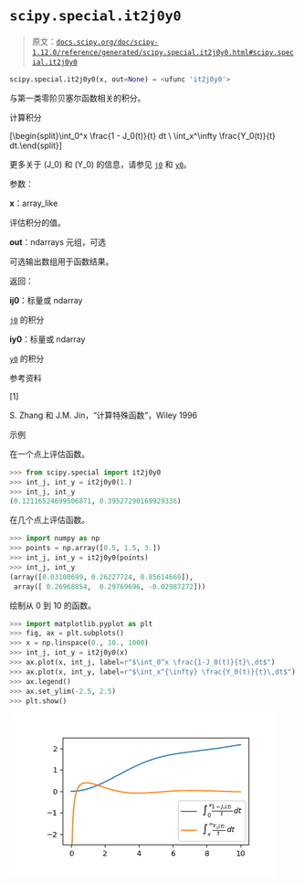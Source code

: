 # `scipy.special.it2j0y0`

> 原文：[`docs.scipy.org/doc/scipy-1.12.0/reference/generated/scipy.special.it2j0y0.html#scipy.special.it2j0y0`](https://docs.scipy.org/doc/scipy-1.12.0/reference/generated/scipy.special.it2j0y0.html#scipy.special.it2j0y0)

```py
scipy.special.it2j0y0(x, out=None) = <ufunc 'it2j0y0'>
```

与第一类零阶贝塞尔函数相关的积分。

计算积分

\[\begin{split}\int_0^x \frac{1 - J_0(t)}{t} dt \\ \int_x^\infty \frac{Y_0(t)}{t} dt.\end{split}\]

更多关于 \(J_0\) 和 \(Y_0\) 的信息，请参见 [`j0`](https://docs.scipy.org/doc/scipy-1.12.0/reference/generated/scipy.special.j0.html#scipy.special.j0) 和 [`y0`](https://docs.scipy.org/doc/scipy-1.12.0/reference/generated/scipy.special.y0.html#scipy.special.y0)。

参数：

**x**：array_like

评估积分的值。

**out**：ndarrays 元组，可选

可选输出数组用于函数结果。

返回：

**ij0**：标量或 ndarray

[`j0`](https://docs.scipy.org/doc/scipy-1.12.0/reference/generated/scipy.special.j0.html#scipy.special.j0) 的积分

**iy0**：标量或 ndarray

[`y0`](https://docs.scipy.org/doc/scipy-1.12.0/reference/generated/scipy.special.y0.html#scipy.special.y0) 的积分

参考资料

[1]

S. Zhang 和 J.M. Jin，“计算特殊函数”，Wiley 1996

示例

在一个点上评估函数。

```py
>>> from scipy.special import it2j0y0
>>> int_j, int_y = it2j0y0(1.)
>>> int_j, int_y
(0.12116524699506871, 0.39527290169929336) 
```

在几个点上评估函数。

```py
>>> import numpy as np
>>> points = np.array([0.5, 1.5, 3.])
>>> int_j, int_y = it2j0y0(points)
>>> int_j, int_y
(array([0.03100699, 0.26227724, 0.85614669]),
 array([ 0.26968854,  0.29769696, -0.02987272])) 
```

绘制从 0 到 10 的函数。

```py
>>> import matplotlib.pyplot as plt
>>> fig, ax = plt.subplots()
>>> x = np.linspace(0., 10., 1000)
>>> int_j, int_y = it2j0y0(x)
>>> ax.plot(x, int_j, label=r"$\int_0^x \frac{1-J_0(t)}{t}\,dt$")
>>> ax.plot(x, int_y, label=r"$\int_x^{\infty} \frac{Y_0(t)}{t}\,dt$")
>>> ax.legend()
>>> ax.set_ylim(-2.5, 2.5)
>>> plt.show() 
```

![../../_images/scipy-special-it2j0y0-1.png](img/0a4cf29c30a5be8f55deb5070a274e17.png)
